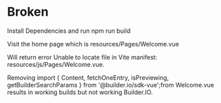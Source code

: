 # Broken

Install Dependencies and run npm run build

Visit the home page which is resources/Pages/Welcome.vue

Will return error Unable to locate file in Vite manifest: resources/js/Pages/Welcome.vue.

Removing import { Content, fetchOneEntry, isPreviewing, getBuilderSearchParams } from '@builder.io/sdk-vue';from Welcome.vue results in working builds but not working Builder.IO.
